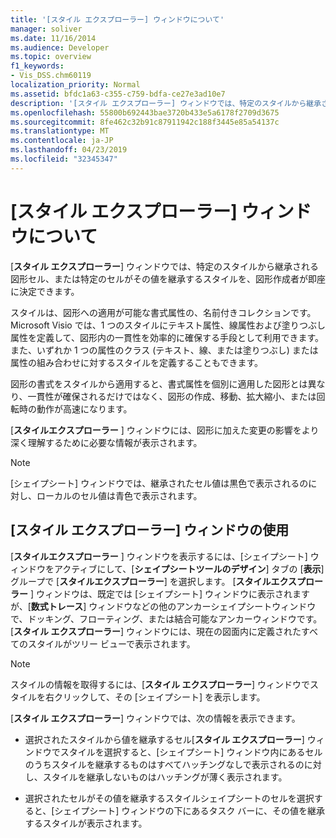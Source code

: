 ```yaml
---
title: '[スタイル エクスプローラー] ウィンドウについて'
manager: soliver
ms.date: 11/16/2014
ms.audience: Developer
ms.topic: overview
f1_keywords:
- Vis_DSS.chm60119
localization_priority: Normal
ms.assetid: bfdc1a63-c355-c759-bdfa-ce27e3ad10e7
description: '[スタイル エクスプローラー] ウィンドウでは、特定のスタイルから継承される図形セル、または特定のセルがその値を継承するスタイルを、図形作成者が即座に決定できます。'
ms.openlocfilehash: 55800b692443bae3720b433e5a6178f2709d3675
ms.sourcegitcommit: 8fe462c32b91c87911942c188f3445e85a54137c
ms.translationtype: MT
ms.contentlocale: ja-JP
ms.lasthandoff: 04/23/2019
ms.locfileid: "32345347"
---
```

# <a name="about-the-style-explorer-window"></a>[スタイル エクスプローラー] ウィンドウについて

[**スタイル エクスプローラー**] ウィンドウでは、特定のスタイルから継承される図形セル、または特定のセルがその値を継承するスタイルを、図形作成者が即座に決定できます。 
  
スタイルは、図形への適用が可能な書式属性の、名前付きコレクションです。Microsoft Visio では、1 つのスタイルにテキスト属性、線属性および塗りつぶし属性を定義して、図形内の一貫性を効率的に確保する手段として利用できます。また、いずれか 1 つの属性のクラス (テキスト、線、または塗りつぶし) または属性の組み合わせに対するスタイルを定義することもできます。 
  
図形の書式をスタイルから適用すると、書式属性を個別に適用した図形とは異なり、一貫性が確保されるだけではなく、図形の作成、移動、拡大縮小、または回転時の動作が高速になります。 
  
[**スタイルエクスプローラー** ] ウィンドウには、図形に加えた変更の影響をより深く理解するために必要な情報が表示されます。 
  
> [!NOTE]
> [シェイプシート] ウィンドウでは、継承されたセル値は黒色で表示されるのに対し、ローカルのセル値は青色で表示されます。 
  
## <a name="using-the-style-explorer-window"></a>[スタイル エクスプローラー] ウィンドウの使用

[**スタイルエクスプローラー** ] ウィンドウを表示するには、[シェイプシート] ウィンドウをアクティブにして、[**シェイプシートツールのデザイン**] タブの [**表示**] グループで [**スタイルエクスプローラー**] を選択します。 [**スタイルエクスプローラー** ] ウィンドウは、既定では [シェイプシート] ウィンドウに表示されますが、[**数式トレース**] ウィンドウなどの他のアンカーシェイプシートウィンドウで、ドッキング、フローティング、または結合可能なアンカーウィンドウです。 [**スタイル エクスプローラー**] ウィンドウには、現在の図面内に定義されたすべてのスタイルがツリー ビューで表示されます。 
  
> [!NOTE]
> スタイルの情報を取得するには、[**スタイル エクスプローラー**] ウィンドウでスタイルを右クリックして、その [シェイプシート] を表示します。 
  
[**スタイル エクスプローラー**] ウィンドウでは、次の情報を表示できます。 
  
- 選択されたスタイルから値を継承するセル[**スタイル エクスプローラー**] ウィンドウでスタイルを選択すると、[シェイプシート] ウィンドウ内にあるセルのうちスタイルを継承するものはすべてハッチングなしで表示されるのに対し、スタイルを継承しないものはハッチングが薄く表示されます。 
    
- 選択されたセルがその値を継承するスタイルシェイプシートのセルを選択すると、[シェイプシート] ウィンドウの下にあるタスク バーに、その値を継承するスタイルが表示されます。 
    

